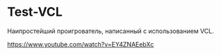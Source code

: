 # Test-VCL

Наипростейший проигрователь, написанный с использованием VCL.


https://www.youtube.com/watch?v=EY4ZNAEebXc

